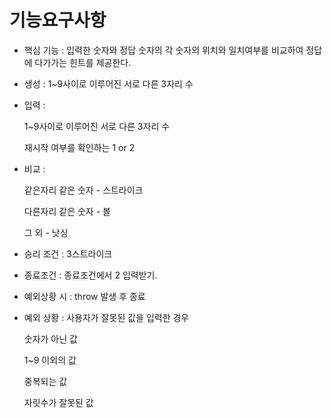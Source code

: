 # 기능요구사항

- 핵심 기능 : 입력한 숫자와 정답 숫자의 각 숫자의 위치와 일치여부를 비교하여 정답에 다가가는 힌트를 제공한다.

- 생성 : 1~9사이로 이루어진 서로 다른 3자리 수

- 입력 :

  1~9사이로 이루어진 서로 다른 3자리 수

  재시작 여부를 확인하는 1 or 2

- 비교 :

  같은자리 같은 숫자 - 스트라이크

  다른자리 같은 숫자 - 볼

  그 외 - 낫싱

- 승리 조건 : 3스트라이크

- 종료조건 : 종료조건에서 2 입력받기.

- 예외상황 시 : throw 발생 후 종료

- 예외 상황 : 사용자가 잘못된 값을 입력한 경우

  숫자가 아닌 값

  1~9 이외의 값

  중복되는 값

  자릿수가 잘못된 값
